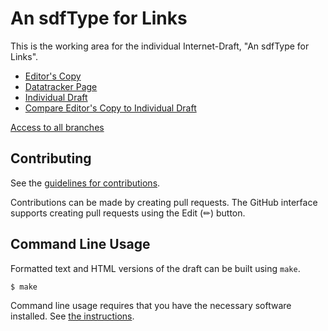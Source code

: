 # An sdfType for Links

This is the working area for the individual Internet-Draft, "An sdfType for Links".

* [Editor's Copy](https://cabo.github.io/sdftype-link/#go.draft-bormann-asdf-sdftype-link.html)
* [Datatracker Page](https://datatracker.ietf.org/doc/draft-bormann-asdf-sdftype-link)
* [Individual Draft](https://datatracker.ietf.org/doc/html/draft-bormann-asdf-sdftype-link)
* [Compare Editor's Copy to Individual Draft](https://cabo.github.io/sdftype-link/#go.draft-bormann-asdf-sdftype-link.diff)

[Access to all branches](https://cabo.github.io/sdftype-link/)

## Contributing

See the
[guidelines for contributions](https://github.com/cabo/sdftype-link/blob/main/CONTRIBUTING.md).

Contributions can be made by creating pull requests.
The GitHub interface supports creating pull requests using the Edit (✏) button.


## Command Line Usage

Formatted text and HTML versions of the draft can be built using `make`.

```sh
$ make
```

Command line usage requires that you have the necessary software installed.  See
[the instructions](https://github.com/martinthomson/i-d-template/blob/main/doc/SETUP.md).

